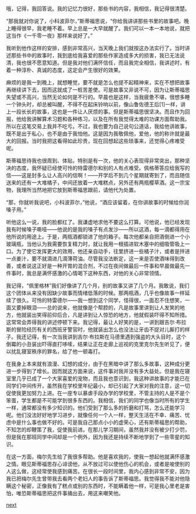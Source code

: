 
哦，记得，我回答说。我的记忆力很好，那些书的内容，我相信，我记得很清楚。

“那我就对你说了，小科波菲尔，”斯蒂福思说，“你给我讲讲那些书里的故事吧。晚上睡得很早，我老睡不着。早上总是一大早就醒了。我们可以一本一本地说，就把这当作《一千零一夜》那样来说好了。”

我听到他作这样的安排，感到非常高兴，当天晚上我们就按这办法实行了。当时讲述那些书中的故事时，我到底给我喜爱的那些作家造成多大的损害，我已无法说清，我也很不愿意知道。但是我对他们满怀信任，而且我完全相信，我讲述时，有着一种淳朴、真诚的态度，这定会产生很好的效果。

麻烦的是我一到晚上，就想睡觉，要不就是怎么也提不起精神来，实在不想把故事再继续讲下去，因而这就成了一桩苦差使。可是故事又非说不可，因为让斯蒂福思失望或不高兴，当然无论如何是不行的。早晨也是这样，当我疲惫不堪，很想多睡一个钟头时，却总被叫醒，不得不在起床铃响以前，像山鲁佐德王后[1]一样，讲上一段长长的故事，这也是一件让人厌烦的事。但是斯蒂福思很坚决。而且作为回报，他给我讲解算术习题和各种练习，以及在所有我觉得太难的功课方面帮助我。所以在这笔交易上我并不吃亏。不过，我也要为自己说句公道话，我给他讲故事，既不是出于私心，也不是由于我怕他。这是因为我敬佩他，爱他，他的称许就是最大的回报。当时我把这看得如此珍贵，现在回想起这些琐事来，还觉得心疼难受呢。

斯蒂福思待我也很周到、体贴，特别是有一次，他的关心表现得非常突出，那种坚决的态度，我怀疑已经使可怜的特雷德尔和别的人有点难受。佩格蒂答应给我写的信——这是封多么让人高兴的信啊！——开学后不到几个星期就寄到了，而且随信送来的还有一大堆橘子，中间还放着一大堆糕点，另外还有两瓶樱草酒。这一宗宝物，我理所当然地把它放到斯蒂福思跟前，请他代为处置。

“那，你就听我说吧，小科波菲尔，”他说，“酒应该留着，在你讲故事的时候给你润嗓子用。”

听他这么一说，我的脸都红了。我谦虚地求他不要这么打算。可他说，他已经发现我有时候嗓子嘶哑——他说的是我的嗓子有点发沙——所以这酒，每一滴都得用在他所说的用途上。于是，两瓶酒都锁进了他的箱子。每次他都亲自把酒倒进一个小玻璃瓶，当他认为我需要恢复精力时，就让我用一根插进软木塞中的细吸管吸上一口。为了使它发挥更大的效用，他还亲自动手，往里挤进一些橘子汁，或者是拌进一点姜汁，要不就滴进几滴薄荷油。尽管我没法断定，这一来是否使酒味得到改善，或者说这正好是一种开胃的混合剂，不过在夜间做最后一件事和早晨做最先一件事时，我总是满怀感激的心情喝下这种东西，对他的关心非常领情。

我记得，“佩里格林”我们好像讲了几个月，别的故事又讲了几个月。我敢说，我们这个团体从来没有因缺少故事而情绪低落的时候。那两瓶酒，几乎也像故事一样延续了很久。可怜的特雷德尔——我一想到这个同学，怪得很，一面忍不住想笑，一面又要掉眼泪——总的说来，他就像是个帮腔的，凡是故事里讲到让人发笑的地方，他就装出笑得前仰后合，凡是讲到让人惊恐的地方，他就假装吓得不知所措。这常常会弄得我的讲述停顿下来。我记得，最让人好笑的是，一讲到跟吉尔·布拉斯的冒险经历有关的西班牙警官时，他就装出怎么也没法让牙齿不捉对儿厮打的样子。我还记得，有一次当我讲到吉尔·布拉斯在马德里遇到强盗的大头目时，这个倒霉的小丑装出吓得直打哆嗦，结果让正在走廊上巡视的克里克尔先生听见了，便以扰乱寝室秩序的罪名，给了他一顿毒打。

在我身上本来就有浪漫、幻想的成分，由于在黑暗中讲了那么多故事，这种成分更进一步得到了增长。因而就这方面来说，这件事对我并没有多大益处。但是我在寝室里几乎已成了一个大家喜爱的宠物，而且我也意识到，我这种讲故事的才能已在同学们中间传开，虽然我在学校里年纪最小，却已引起了大家对我的注意，这一切促使我更加努力上进。在一座专以暴虐手段办学的学校里，不管主持的人是不是个笨蛋，学生都是不可能学到很多东西的。我相信，我们的同学也像当时所有的学生一样，通常都没有多少知识的。他们受到了那么多的折磨和打骂，怎么还能学习呢。他们没法好好地学习进步，就像任何一个人一样，整天生活在不幸、痛苦、忧虑中是什么事也做不好的。可是我自己那点小小的虚荣心，还有斯蒂福思的帮助，不知怎的却鞭策了我，促使我前进。在那儿学习期间，虽然我并没有被少打少罚，但是我在那班同学中间却是一个例外，因为我还是持续不断地学到了一些零星的知识。

在这一方面，梅尔先生给了我很多帮助。他是喜欢我的，使我一想起他就满怀感激之情。眼见斯蒂福思存心诽谤他，从不放过可以使他伤心的机会，或者是唆使别的人这么做，这经常使我感到痛苦。在很长一段时间里，我内心感到非常不安，因为我已把梅尔先生曾带我去看两个老妇人的事告诉了斯蒂福思。我觉得我不能对他隐瞒这个秘密，正像我有了糕点或别的东西时，不能瞒着他一样，可是我心里老是害怕，唯恐斯蒂福思把这件事捅出去，用这来嘲笑他。

[next](page94)